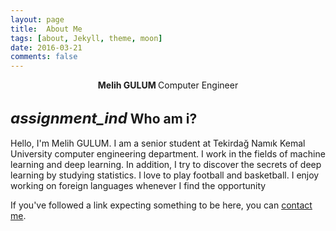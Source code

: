 ```yaml
---
layout: page
title:  About Me
tags: [about, Jekyll, theme, moon]
date: 2016-03-21
comments: false
---
```


<link rel="stylesheet" href="https://fonts.googleapis.com/icon?family=Material+Icons">

<center><b> Melih GULUM </b> Computer Engineer </center>

## <i class="material-icons" style="font-size:24px">assignment_ind</i> Who am i?

Hello, I'm Melih GULUM. I am a senior student at Tekirdağ Namık Kemal University computer engineering department. I work in the fields of machine learning and deep learning. In addition, I try to discover the secrets of deep learning by studying statistics. I love to play football and basketball. I enjoy working on foreign languages whenever I find the opportunity


<p>If you've followed a link expecting something to be here, you can <a href="mailto:mgulum98@gmail.com?subject=Page%20not%20found">contact me</a>.</p>
